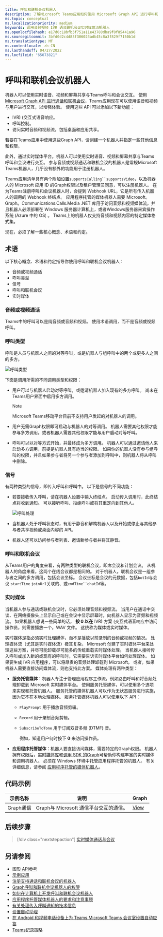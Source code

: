 ```yaml
---
title: 呼叫和联机会议机器人
description: 了解Microsoft Teams应用如何使用 Microsoft Graph API 进行呼叫和联机会议的语音和视频与用户交互，并了解实时媒体流
ms.topic: conceptual
ms.localizationpriority: medium
keywords: 调用音频视频 IVR 语音联机会议实时媒体流机器人
ms.openlocfilehash: e17d0c18bfb3f751a11e43780dba9f0f85441a96
ms.sourcegitcommit: 3bfd0d2c4d83f306023adb45c8a3f829f7150b1d
ms.translationtype: MT
ms.contentlocale: zh-CN
ms.lasthandoff: 04/27/2022
ms.locfileid: "65073821"
---
```

# <a name="calls-and-online-meetings-bots"></a>呼叫和联机会议机器人

机器人可以使用实时语音、视频和屏幕共享与Teams呼叫和会议交互。 使用 [Microsoft Graph API 进行通话和联机会议](/graph/api/resources/communications-api-overview?view=graph-rest-beta&preserve-view=true)，Teams应用现在可以使用语音和视频与用户进行交互，以增强体验。 使用这些 API 可以添加以下新功能：

* IVR)  (交互式语音响应。
* 呼叫控制。
* 访问实时音频和视频流，包括桌面和应用共享。

若要在Teams应用中使用这些Graph API，请创建一个机器人并指定一些其他信息和权限。

此外，通过实时媒体平台，机器人可以使用实时语音、视频和屏幕共享与Teams呼叫和会议进行交互。 参与音频或视频通话和联机会议的机器人是常规Microsoft Teams机器人，几乎没有额外的功能用于注册机器人。

Teams应用清单具有两个附加设置`supportsCalling``supportsVideo`，以及机器人的 Microsoft 应用 ID 的Graph权限以及租户管理员同意，可以注册机器人。 在为Teams注册呼叫和会议机器人时，会提到 Webhook URL，它是所有传入机器人的调用的 Webhook 终结点。 应用程序托管的媒体机器人需要 Microsoft。Graph。Communications.Calls.Media .NET 库用于访问音频和视频媒体流，并且机器人必须部署在 Windows 服务器计算机上，或者Windows服务器来宾操作系统 (Azure 中的 OS) 。 Teams上的机器人仅支持音频和视频内容的特定媒体格式集。

现在，必须了解一些核心概念、术语和约定。

## <a name="terminologies"></a>术语

以下核心概念、术语和约定指导你使用呼叫和联机会议机器人：

* 音频或视频通话
* 呼叫类型
* 信号
* 呼叫和联机会议
* 实时媒体

### <a name="audio-or-video-calls"></a>音频或视频通话

Teams中的呼叫可以是纯音频或音频和视频。 使用术语调用，而不是音频或视频呼叫。

### <a name="call-types"></a>呼叫类型

呼叫是人员与机器人之间的对等呼叫，或是机器人与组呼叫中的两个或更多人之间的多方。

![呼叫类型](~/assets/images/calls-and-meetings/call-types.png)

下面是调用所需的不同调用类型和权限：

* 用户可以与机器人启动对等呼叫，或邀请机器人加入现有的多方呼叫。 尚未在Teams用户界面中启用多方调用。

    > [!NOTE]
    > Microsoft Teams移动平台目前不支持用户发起的对机器人的调用。

* 用户无需Graph权限即可启动与机器人的对等调用。 机器人需要其他权限才能参与多方调用，或者机器人需要其他权限才能与用户启动对等呼叫。
* 呼叫可以以对等方式开始，并最终成为多方调用。 机器人可以通过邀请他人来启动多方调用，前提是机器人具有适当的权限。 如果你的机器人没有参与组呼叫的权限，并且如果参与者将另一个参与者添加到呼叫中，则机器人将从呼叫中删除。

### <a name="signals"></a>信号

有两种类型的信号，即传入呼叫和呼叫中。 以下是信号的不同功能：

* 若要接收传入呼叫，请在机器人设置中输入终结点。 启动传入调用时，此终结点将收到通知。 可以接听呼叫、拒绝呼叫或将其重定向到其他人。

    ![呼叫处理](~/assets/images/calls-and-meetings/call-handling.png)

* 当机器人处于呼叫状态时，有用于静音和解构机器人以及开始或停止与其他参与者共享视频或桌面内容的 API。
* 机器人还可以访问参与者列表、邀请新参与者并将其静音。

### <a name="calls-and-online-meetings"></a>呼叫和联机会议

从Teams用户的角度来看，有两种类型的联机会议，即席会议和计划会议。 从机器人的角度来看，这两个在线会议都是相同的。 对于机器人，联机会议是一组参与者之间的多方调用，包括会议坐标。 会议坐标是会议的元数据，包括`botId`与会议 `startTime` `joinUrl`关联的、或`endTime``chatId`等。

### <a name="real-time-media"></a>实时媒体

当机器人参与通话或联机会议时，它必须处理音频和视频流。 当用户在通话中交谈、在网络摄像头上显示自己或在会议中显示屏幕时，向机器人显示为音频和视频流。 如果机器人想说一些简单的话， **按 0 以在** IVR) 方案 (交互式语音响应中访问操作员，则需要播放一个。WAV 文件。 这统称为媒体或实时媒体。

实时媒体是指必须实时处理媒体，而不是播放以前录制的音频或视频的情况。 处理媒体流（尤其是实时媒体流）极其复杂。 Microsoft 创建了实时媒体平台来处理这些方案，并尽可能卸载尽可能多的传统重载实时媒体处理。 当机器人接听传入呼叫或加入新的或现有的呼叫时，它需要告诉实时媒体平台如何处理媒体。 如果要生成 IVR 应用程序，可以将昂贵的音频处理卸载到 Microsoft。 或者，如果机器人需要直接访问媒体流，则也支持此方案。 媒体处理有两种类型：

* **服务托管媒体**：机器人专注于管理应用程序工作流，例如路由呼叫和将音频处理卸载到 Microsoft 实时媒体平台。 使用服务托管媒体，可以使用多个选项来实现和托管机器人。 服务托管的媒体机器人可以作为无状态服务进行实施，因为它不在本地处理媒体。 服务托管媒体机器人可以使用以下 API：

  * `PlayPrompt` 用于播放音频剪辑。
  * `Record` 用于录制音频剪辑。
  * `SubscribeToTone` 用于订阅双音多频 (DTMF) 音。

    例如，知道用户何时按下 **0** 来访问操作员。

* **应用程序托管媒体**：机器人要直接访问媒体，需要特定的Graph权限。 机器人拥有权限后，[实时媒体库](https://www.nuget.org/packages/Microsoft.Graph.Communications.Calls.Media/)和[调用 SDK 的Graph](https://microsoftgraph.github.io/microsoft-graph-comms-samples/docs/articles/index.html#graph-calling-sdk-and-stateful-client-builder)可帮助你构建丰富的实时媒体和调用机器人。 必须在 Windows 环境中托管应用程序托管的机器人。 有关详细信息，请参阅 [应用程序托管的媒体机器人](./requirements-considerations-application-hosted-media-bots.md)。

## <a name="code-sample"></a>代码示例

| **示例名称** | **说明** | **Graph** |
|---------------|----------|--------|
| Graph通信 | Graph与 Microsoft 通信平台交互的通信。 | [View](https://github.com/microsoftgraph/microsoft-graph-comms-samples) |

## <a name="next-step"></a>后续步骤

> [!div class="nextstepaction"]
> [实时媒体通话与会议](~/bots/calls-and-meetings/real-time-media-concepts.md)

## <a name="see-also"></a>另请参阅

* [图形 API参考](/graph/api/resources/communications-api-overview?view=graph-rest-beta&preserve-view=true)
* [示例应用](https://github.com/microsoftgraph/microsoft-graph-comms-samples)
* [注册支持通话和联机会议的机器人](./registering-calling-bot.md)
* [Graph呼叫和联机会议机器人的权限](./registering-calling-bot.md#add-graph-permissions)
* [如何在计算机上开发呼叫和联机会议机器人](./debugging-local-testing-calling-meeting-bots.md)
* [应用程序托管媒体机器人的要求和注意事项](./requirements-considerations-application-hosted-media-bots.md)
* [有关处理传入呼叫通知的技术信息](./call-notifications.md)
* [设置自动助理](/microsoftteams/create-a-phone-system-auto-attendant)
* [在 Android 和视频电话设备上为 Teams Microsoft Teams 会议室设置自动应答](/microsoftteams/set-up-auto-answer-on-teams-android)
* [Teams记录策略](/MicrosoftTeams/teams-recording-policy)